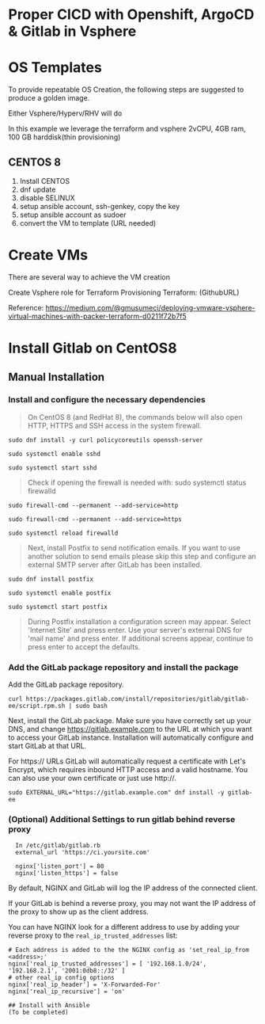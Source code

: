 # Proper CICD with Openshift, ArgoCD & Gitlab in Vsphere


# OS Templates

To provide repeatable OS Creation, the following steps are suggested to produce a golden image.

Either Vsphere/Hyperv/RHV will do

In this example we leverage the terraform and vsphere
2vCPU, 4GB ram, 100 GB harddisk(thin provisioning)

## CENTOS 8

1. Install CENTOS
2. dnf update
3. disable SELINUX
4. setup ansible account, ssh-genkey, copy the key
5. setup ansible account as sudoer
6. convert the VM to template (URL needed)

# Create VMs
There are several way to achieve the VM creation

Create Vsphere role for Terraform Provisioning
Terraform:
(GithubURL)

Reference: https://medium.com/@gmusumeci/deploying-vmware-vsphere-virtual-machines-with-packer-terraform-d0211f72b7f5

# Install Gitlab on CentOS8

## Manual Installation

  

### Install and configure the necessary dependencies

>On CentOS 8 (and RedHat 8), the commands below will also open HTTP, HTTPS and SSH access in the system firewall.

    sudo dnf install -y curl policycoreutils openssh-server
    
    sudo systemctl enable sshd
    
    sudo systemctl start sshd

> Check if opening the firewall is needed with: sudo systemctl status firewalld

    sudo firewall-cmd --permanent --add-service=http
    
    sudo firewall-cmd --permanent --add-service=https
    
    sudo systemctl reload firewalld

>Next, install Postfix to send notification emails. If you want to use another solution to send emails please skip this step and configure an external SMTP server after GitLab has been installed.

    sudo dnf install postfix
    
    sudo systemctl enable postfix
    
    sudo systemctl start postfix

> During Postfix installation a configuration screen may appear. Select 'Internet Site' and press enter. Use your server's external DNS for 'mail name' and press enter. If additional screens appear, continue to press enter to accept the defaults.

 

### Add the GitLab package repository and install the package

Add the GitLab package repository.

      
    curl https://packages.gitlab.com/install/repositories/gitlab/gitlab-ee/script.rpm.sh | sudo bash

Next, install the GitLab package. Make sure you have correctly set up your DNS, and change https://gitlab.example.com to the URL at which you want to access your GitLab instance. Installation will automatically configure and start GitLab at that URL.
 

 For https:// URLs GitLab will automatically request a certificate with Let's Encrypt, which requires inbound HTTP access and a valid hostname. You can also use your own certificate or just use http://.

    sudo EXTERNAL_URL="https://gitlab.example.com" dnf install -y gitlab-ee

  ### (Optional) Additional Settings to run gitlab behind reverse proxy

      In /etc/gitlab/gitlab.rb
      external_url 'https://ci.yoursite.com'

      nginx['listen_port'] = 80
      nginx['listen_https'] = false
      
By default, NGINX and GitLab will log the IP address of the connected client.

If your GitLab is behind a reverse proxy, you may not want the IP address of the proxy to show up as the client address.

You can have NGINX look for a different address to use by adding your reverse proxy to the  `real_ip_trusted_addresses`  list:

```
# Each address is added to the the NGINX config as 'set_real_ip_from <address>;'
nginx['real_ip_trusted_addresses'] = [ '192.168.1.0/24', '192.168.2.1', '2001:0db8::/32' ]
# other real_ip config options
nginx['real_ip_header'] = 'X-Forwarded-For'
nginx['real_ip_recursive'] = 'on'

## Install with Ansible
(To be completed)
